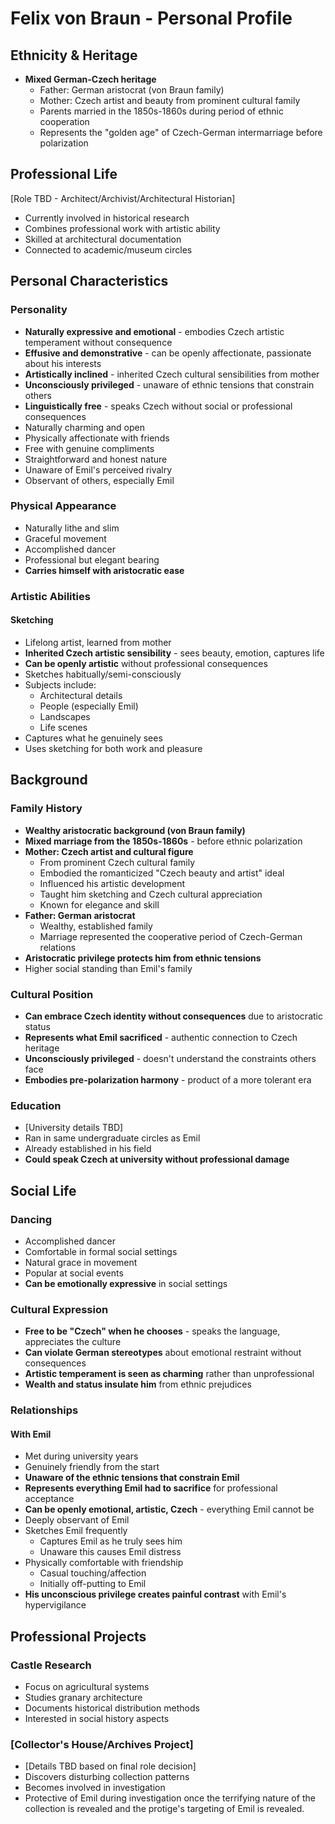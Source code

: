 # Felix von Braun - Personal Profile

## Ethnicity & Heritage
- **Mixed German-Czech heritage**
  - Father: German aristocrat (von Braun family)
  - Mother: Czech artist and beauty from prominent cultural family
  - Parents married in the 1850s-1860s during period of ethnic cooperation
  - Represents the "golden age" of Czech-German intermarriage before polarization

## Professional Life
[Role TBD - Architect/Archivist/Architectural Historian]
- Currently involved in historical research
- Combines professional work with artistic ability
- Skilled at architectural documentation
- Connected to academic/museum circles

## Personal Characteristics
### Personality
- **Naturally expressive and emotional** - embodies Czech artistic temperament without consequence
- **Effusive and demonstrative** - can be openly affectionate, passionate about his interests
- **Artistically inclined** - inherited Czech cultural sensibilities from mother
- **Unconsciously privileged** - unaware of ethnic tensions that constrain others
- **Linguistically free** - speaks Czech without social or professional consequences
- Naturally charming and open
- Physically affectionate with friends
- Free with genuine compliments
- Straightforward and honest nature
- Unaware of Emil's perceived rivalry
- Observant of others, especially Emil

### Physical Appearance
- Naturally lithe and slim
- Graceful movement
- Accomplished dancer
- Professional but elegant bearing
- **Carries himself with aristocratic ease**

### Artistic Abilities
#### Sketching
- Lifelong artist, learned from mother
- **Inherited Czech artistic sensibility** - sees beauty, emotion, captures life
- **Can be openly artistic** without professional consequences
- Sketches habitually/semi-consciously
- Subjects include:
  - Architectural details
  - People (especially Emil)
  - Landscapes
  - Life scenes
- Captures what he genuinely sees
- Uses sketching for both work and pleasure

## Background
### Family History
- **Wealthy aristocratic background (von Braun family)**
- **Mixed marriage from the 1850s-1860s** - before ethnic polarization
- **Mother: Czech artist and cultural figure**
  - From prominent Czech cultural family
  - Embodied the romanticized "Czech beauty and artist" ideal
  - Influenced his artistic development
  - Taught him sketching and Czech cultural appreciation
  - Known for elegance and skill
- **Father: German aristocrat**
  - Wealthy, established family
  - Marriage represented the cooperative period of Czech-German relations
- **Aristocratic privilege protects him from ethnic tensions**
- Higher social standing than Emil's family

### Cultural Position
- **Can embrace Czech identity without consequences** due to aristocratic status
- **Represents what Emil sacrificed** - authentic connection to Czech heritage
- **Unconsciously privileged** - doesn't understand the constraints others face
- **Embodies pre-polarization harmony** - product of a more tolerant era

### Education
- [University details TBD]
- Ran in same undergraduate circles as Emil
- Already established in his field
- **Could speak Czech at university without professional damage**

## Social Life
### Dancing
- Accomplished dancer
- Comfortable in formal social settings
- Natural grace in movement
- Popular at social events
- **Can be emotionally expressive** in social settings

### Cultural Expression
- **Free to be "Czech" when he chooses** - speaks the language, appreciates the culture
- **Can violate German stereotypes** about emotional restraint without consequences
- **Artistic temperament is seen as charming** rather than unprofessional
- **Wealth and status insulate him** from ethnic prejudices

### Relationships
#### With Emil
- Met during university years
- Genuinely friendly from the start
- **Unaware of the ethnic tensions that constrain Emil**
- **Represents everything Emil had to sacrifice** for professional acceptance
- **Can be openly emotional, artistic, Czech** - everything Emil cannot be
- Deeply observant of Emil
- Sketches Emil frequently
  - Captures Emil as he truly sees him
  - Unaware this causes Emil distress
- Physically comfortable with friendship
  - Casual touching/affection
  - Initially off-putting to Emil
- **His unconscious privilege creates painful contrast** with Emil's hypervigilance

## Professional Projects
### Castle Research
- Focus on agricultural systems
- Studies granary architecture
- Documents historical distribution methods
- Interested in social history aspects

### [Collector's House/Archives Project]
- [Details TBD based on final role decision]
- Discovers disturbing collection patterns
- Becomes involved in investigation
- Protective of Emil during investigation once the terrifying nature of the collection is revealed and the protige's targeting of Emil is revealed. 